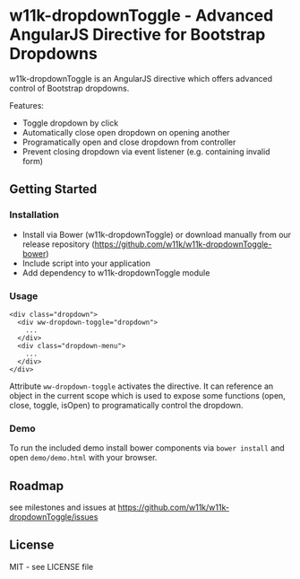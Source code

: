 # w11k-dropdownToggle - Advanced AngularJS Directive for Bootstrap Dropdowns

w11k-dropdownToggle is an AngularJS directive which offers advanced control of Bootstrap dropdowns.

Features:

* Toggle dropdown by click
* Automatically close open dropdown on opening another
* Programatically open and close dropdown from controller
* Prevent closing dropdown via event listener (e.g. containing invalid form)
 

## Getting Started

### Installation

* Install via Bower (w11k-dropdownToggle) or download manually from our release repository (https://github.com/w11k/w11k-dropdownToggle-bower)
* Include script into your application
* Add dependency to w11k-dropdownToggle module

### Usage

    <div class="dropdown">
      <div ww-dropdown-toggle="dropdown">
        ...
      </div>
      <div class="dropdown-menu">
        ...
      </div>
    </div>

Attribute ```ww-dropdown-toggle``` activates the directive. It can reference an object in the current scope which is used to expose some functions (open, close, toggle, isOpen) to programatically control the dropdown.
    
### Demo

To run the included demo install bower components via ```bower install``` and open ```demo/demo.html``` with your browser.


## Roadmap

see milestones and issues at https://github.com/w11k/w11k-dropdownToggle/issues


## License

MIT - see LICENSE file
